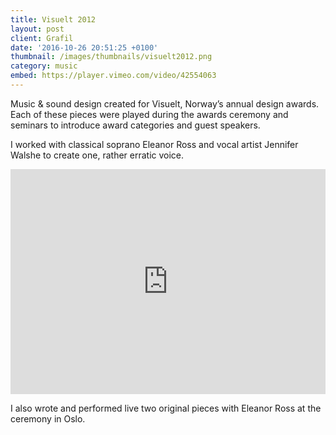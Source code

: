 ```yaml
---
title: Visuelt 2012
layout: post
client: Grafil
date: '2016-10-26 20:51:25 +0100'
thumbnail: /images/thumbnails/visuelt2012.png
category: music
embed: https://player.vimeo.com/video/42554063
---
```


Music &amp; sound design created for Visuelt, Norway’s annual design awards. Each of these pieces were played during the awards ceremony and seminars to introduce award categories and guest speakers.

I worked with classical soprano Eleanor Ross and vocal artist Jennifer Walshe to create one, rather erratic voice.

<iframe src="https://player.vimeo.com/video/45257650" width="100%" height="360" frameborder="0" webkitallowfullscreen mozallowfullscreen allowfullscreen></iframe>

I also wrote and performed live two original pieces with Eleanor Ross at the ceremony in Oslo.
